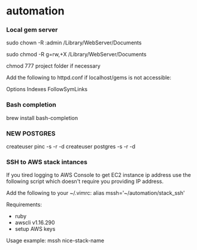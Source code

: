 automation
==========

### Local gem server
sudo chown -R :admin /Library/WebServer/Documents

sudo chmod -R g=rw,+X /Library/WebServer/Documents

chmod 777 project folder if necessary

Add the following to httpd.conf if localhost/gems is not accessible:

Options Indexes FollowSymLinks

### Bash completion
brew install bash-completion

### NEW POSTGRES

createuser pinc -s -r -d
createuser postgres -s -r -d

### SSH to AWS stack intances
If you tired logging to AWS Console to get EC2 instance ip address use the
following script which doesn't require you providing IP address.

Add the following to your ~/.vimrc: 
  alias mssh='~/automation/stack_ssh'

Requirements: 
  - ruby
  - awscli v1.16.290
  - setup AWS keys

Usage example: mssh nice-stack-name
